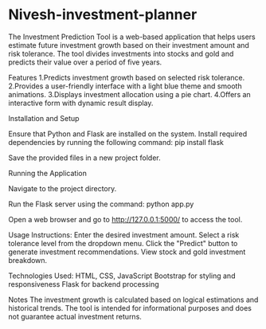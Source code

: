 # Nivesh-investment-planner


The Investment Prediction Tool is a web-based application that helps users estimate future investment growth based on their investment amount and risk tolerance. The tool divides investments into stocks and gold and predicts their value over a period of five years.

Features
1.Predicts investment growth based on selected risk tolerance.
2.Provides a user-friendly interface with a light blue theme and smooth animations.
3.Displays investment allocation using a pie chart.
4.Offers an interactive form with dynamic result display.

Installation and Setup

Ensure that Python and Flask are installed on the system.
Install required dependencies by running the following command:
pip install flask

Save the provided files in a new project folder.

Running the Application

Navigate to the project directory.

Run the Flask server using the command:
python app.py

Open a web browser and go to http://127.0.0.1:5000/ to access the tool.

Usage Instructions:
Enter the desired investment amount.
Select a risk tolerance level from the dropdown menu.
Click the "Predict" button to generate investment recommendations.
View stock and gold investment breakdown.

Technologies Used:
HTML, CSS, JavaScript
Bootstrap for styling and responsiveness
Flask for backend processing

Notes
The investment growth is calculated based on logical estimations and historical trends.
The tool is intended for informational purposes and does not guarantee actual investment returns.

